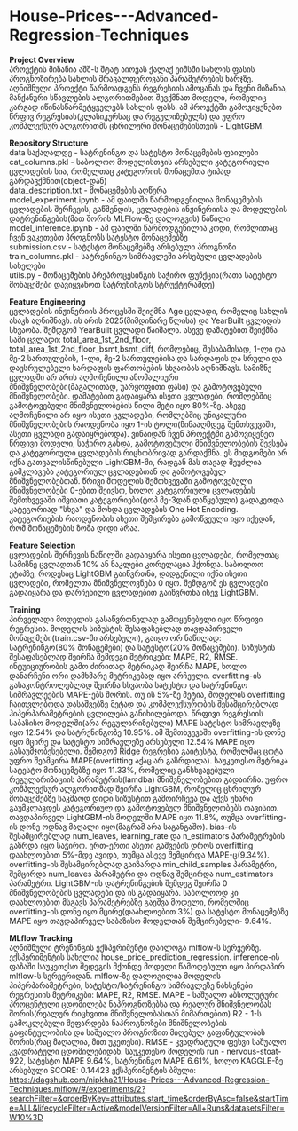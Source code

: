 # House-Prices---Advanced-Regression-Techniques

**Project Overview**  
პროექტის მიზანია აშშ-ს შტატ აიოვას ქალაქ ეიმსში სახლის ფასის პროგნოზირება სახლის მრავალფეროვანი პარამეტრების ხარჯზე.  აღნიშნული პროექტი წარმოადგენს რეგრესიის ამოცანას და ჩვენი მიზანია, მანქანური სწავლების ალგორითმებით შევქმნათ მოდელი, რომელიც კარგად იწინასწარმეტყველებს სახლის ფასს. ამ პროექტში გამოვიყენებთ წრფივ რეგრესიას(კლასიკურსაც და რეგულიზებულს) და უფრო კომპლექსურ ალგორითმს ცხრილური მონაცემებისთვის - LightGBM.


**Repository Structure**  
data საქაღალდე - სატრენინგო და სატესტო მონაცემების ფაილები  
cat_columns.pkl - საბოლოო მოდელისთვის არსებული კატეგორიული ცვლადების სია, რომელთაც კატეგორიის მონაცემთა ტიპად გარდავქმნით(object-დან)  
data_description.txt - მონაცემების აღწერა  
model_experiment.ipynb - ამ ფაილში წარმოდგენილია მონაცემების ცვლადების შერჩევის, გაწმენდის, ცვლადების ინჟინერიისა და მოდელების დატრენინგების(მათ შორის MLFlow-ზე დალოგვის) ნაწილი  
model_inference.ipynb - ამ ფაილში წარმოდგენილია კოდი, რომლითაც ჩვენ ვაკეთებთ პროგნოზს სატესტო მონაცემებზე  
submission.csv - სატესტო მონაცემებზე არსებული პროგნოზი  
train_columns.pkl - სატრენინგო სიმრავლეში არსებული ცვლადების სახელები  
utils.py - მონაცემების პრეპროცესინგის საჭირო ფუნქცია(რათა სატესტო მონაცემები დავიყვანოთ სატრენინგოს სტრუქტურამდე)


**Feature Engineering**  
ცვლადების ინჟინერიის პროცესში შეიქმნა Age ცვლადი, რომელიც სახლის ასაკს აღნიშნავს. ის არის 2025(მიმდინარე წლისა) და YearBuilt ცვლადის სხვაობა. შემდგომ YearBuilt ცვლადი წაიშალა.
ასევე დამატებით შეიქმნა სამი ცვლადი: total_area_1st_2nd_floor, total_area_1st_2nd_floor_bsmt,bsmt_diff, რომლებიც, შესაბამისად, 1-ლი და მე-2 სართულების, 1-ლი, მე-2 სართულებისა და სარდაფის და სრული და დაუსრულებელი სარდაფის ფართობების სხვაობას აღნიშნავს. სამიზნე ცვლადში არ არის აღმოჩენილი ანომალიური მნიშვნელობები(მაგალითად, უარყოფითი ფასი) და გამოტოვებული მნიშვნელობები.
დამატებით გადაიყარა ისეთი ცვლადები, რომლებშიც გამოტოვებული მნიშვნელობების წილი მეტი იყო 80%-ზე.
ასევე აღმოჩენილი არ იყო ისეთი ცვლადები, რომლებშიც უნიკალური მნიშვნელობების რაოდენობა იყო 1-ის ტოლი(წინააღმდეგ შემთხვევაში, ასეთი ცვლადი გადაიყრებოდა).
ვინაიდან ჩვენ პროექტში გამოვიყენეთ წრფივი მოდელი, საჭირო გახდა, გამოტოვებული მნიშვნელობების შევსება და კატეგორიული ცვლადების რიცხობრივად გარდაქმნა. ეს მიდგომები არ იქნა გათვალისწინებული LightGBM-ში, რადგან მას თავად შეუძლია გამკლავება კატეგორიულ ცვლადებთან და გამოტოვებულ მნიშვნელობებთან. 
წრივი მოდელის შემთხვევაში გამოტოვებული მნიშვნელობები 0-ებით შეივსო, ხოლო კატეგორიული ცვლადების შემთხვევაში იშვიათი კატეგორიები(ტოპ მე-3დან დაწყებული) გადაკეთდა კატეგორიად "სხვა" და მოხდა ცვლადების One Hot Encoding. კატეგორიების რაოდენობის ასეთი შემცირება გამოწვეული იყო იქედან, რომ მონაცემების ზომა დიდი არაა.


**Feature Selection**  
ცვლადების შერჩევის ნაწილში გადაიყარა ისეთი ცვლადები, რომელთაც სამიზნე ცვლადთან 10% ან ნაკლები კორელაცია ჰქონდა. საბოლოო ეტაპზე, როდესაც LightGBM გაიწვრთნა, დადგენილი იქნა ისეთი ცვლადები, რომელთა მნიშვნელოვნება 0 იყო. შემდგომ ეს ცვლადები გადაიყარა და დარჩენილი ცვლადებით გაიწვრთნა ისევ LightGBM.


**Training**  
პირველადი მოდელის გასაწვრთნელად გამოყენებული იყო წრფივი რეგრესია. მოდელის სიზუსტის შესაფასებლად თავდაპირველი მონაცემები(train.csv-ში არსებული), გაიყო ორ ნაწილად: სატრენინგო(80% მონაცემები) და სატესტო(20% მონაცემები). სიზუსტის შესაფასებლად შეირჩა შემდეგი მეტრიკები: MAPE, R2, RMSE. ინტუიციურობის გამო ძირითად მეტრიკად შეირჩა MAPE, ხოლო დანარჩენი ორი დამხმარე მეტრიკებად იყო არჩეული. overfitting-ის გასაკონტროლებლად შეირჩა სხვაობა სატესტო და სატრენინგო სიმრავლეების MAPE-ებს შორის. თუ ის 5%-ზე მეტია, მოდელის overfitting ჩაითვლებოდა დასაშვებზე მეტად და კომპლექსურობის შესამცირებლად ჰიპერპარამეტრების ცვლილება განიხილებოდა.
წრფივი რეგრესიის საბაზისო მოდელში(არა რეგულარიზებული) MAPE სატესტო სიმრავლეზე იყო 12.54% და სატრენინგოზე 10.95%. ამ შემთხვევაში overfitting-ის დონე იყო მცირე და სატესტო სიმრავლეზე არსებული 12.54% MAPE იყო გასაუმჯობესებელი.
შემდგომ Ridge რეგრესია გაიტესტა, რომელმაც ცოტა უფრო შეამცირა MAPE(overfitting აქაც არ გაზრდილა). საუკეთესო მეტრიკა სატესტო მონაცემებზე იყო 11.33%, რომელიც განსხვავებული რეგულარიზაციის პარამეტრის(lamdba) მნიშვნელობებით გადაირჩა.
უფრო კომპლექსურ ალგორითმად შეირჩა LightGBM, რომელიც ცხრილურ მონაცემებზე საკმაოდ დიდი სიზუსტით გამოირჩევა და აქვს უნარი გაუმკლავდეს კატეგორიულ და გამოტოვებულ მნიშვნელობებს თავისით.
თავდაპირველ LightGBM-ის მოდელში MAPE იყო 11.8%, თუმცა overfitting-ის დონე ოდნავ მაღალი იყო(მაგრამ არა საგანგაშო). bias-ის შესამცირებლად num_leaves, learning_rate და n_estimators პარამეტრების გაზრდა იყო საჭირო. ერთ-ერთი ასეთი გაშვების დროს overfitting დაახლოებით 5%-მდე ავიდა, თუმცა ასევე შემცირდა MAPE-ც(9.34%).
overfitting-ის შესამცირებლად გაიზარდა min_child_samples პარამეტრი, შემცირდა num_leaves პარამეტრი და ოდნავ შემცირდა num_estimators პარამეტრი.
LightGBM-ის დატრენინგების შემდეგ შეირჩა 0 მნიშვნელობების ცვლადები და ის გადაიყარა. საბოლოოდ კი დაახლოებით მსგავს პარამეტრებზე გაეშვა მოდელი, რომელშიც overfitting-ის დონე იყო მცირე(დაახლოებით 3%) და სატესტო მონაცემებზე MAPE იყო თავდაპირველ საბაზისო მოდელთან შემცირებული- 9.64%.


**MLflow Tracking**  
აღნიშნული ტრენინგის ექსპერიმენტი დაილოგა mlflow-ს სერვერზე. ექსპერიმენტის სახელია house_price_prediction_regression. inference-ის ფაზაში საუკეთესო შედეგის მქონდე მოდელი წამოღებული იყო პირდაპირ mlflow-ს სერვერიდან. mlflow-ზე დალოგილია მოდელის ჰიპერპარამეტრები, სატესტო/სატრენინგო სიმრავლეზე ნახსენები რეგრესიის მეტრიკები: MAPE, R2, RMSE. 
MAPE - საშუალო აბსოლუტური პროცენტული ცდომილება ნაპროგნოზებსა და რეალურ მნიშვნელობას შორის(რეალურ რიცხვითი მნიშვნელობასთან მიმართებით)
R2 - 1-ს გამოკლებული შეფარდება ნაპროგნოზები მნიშნელობების გაფანტულობისა და საშუალო პროგნოზით მიღებულ გაფანტულობას შორის(რაც მაღალია, მით უკეთესი).
RMSE - კვადრატული ფესვი საშუალო კვადრატული ცდომილებიდან.
საუკეთესო მოდელის run - nervous-stoat-922,  სატესტო MAPE 9.64%,  სატრენინგო MAPE 6.61%, ხოლო KAGGLE-ზე არსებული SCORE: 0.14423
ექსპერიმენტის ბმული: https://dagshub.com/nipkha21/House-Prices---Advanced-Regression-Techniques.mlflow/#/experiments/2?searchFilter=&orderByKey=attributes.start_time&orderByAsc=false&startTime=ALL&lifecycleFilter=Active&modelVersionFilter=All+Runs&datasetsFilter=W10%3D

